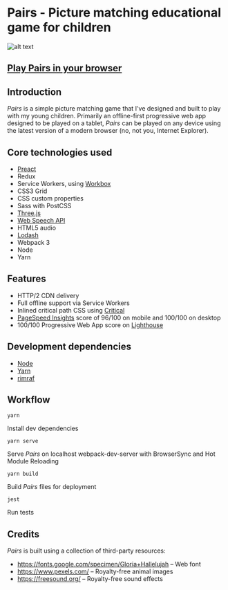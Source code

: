 # **Pairs** - Picture matching educational game for children

![alt text](https://pairs.onge.uk/images/banner.jpg "Screenshot of Pairs")

## **[Play Pairs in your browser](https://pairs.onge.uk/)**

## Introduction

_Pairs_ is a simple picture matching game that I've designed and built to play with my young children. Primarily an offline-first progressive web app designed to be played on a tablet, _Pairs_ can be played on any device using the latest version of a modern browser (no, not you, Internet Explorer).

## Core technologies used

-   [Preact](https://preactjs.com/)
-   Redux
-   Service Workers, using [Workbox](https://workboxjs.org/)
-   CSS3 Grid
-   CSS custom properties
-   Sass with PostCSS
-   [Three.js](https://threejs.org/)
-   [Web Speech API](https://developer.mozilla.org/en-US/docs/Web/API/Web_Speech_API)
-   HTML5 audio
-   [Lodash](https://lodash.com/)
-   Webpack 3
-   Node
-   Yarn

## Features

-   HTTP/2 CDN delivery
-   Full offline support via Service Workers
-   Inlined critical path CSS using [Critical](https://www.npmjs.com/package/critical)
-   [PageSpeed Insights](https://developers.google.com/speed/pagespeed/insights/) score of 96/100 on mobile and 100/100 on desktop
-   100/100 Progressive Web App score on [Lighthouse](https://developers.google.com/web/tools/lighthouse/)

## Development dependencies

-   [Node](https://nodejs.org/en/)
-   [Yarn](https://yarnpkg.com/lang/en/)
-   [rimraf](https://www.npmjs.com/package/rimraf)

## Workflow

`yarn`

Install dev dependencies

`yarn serve`

Serve _Pairs_ on localhost webpack-dev-server with BrowserSync and Hot Module Reloading

`yarn build`

Build _Pairs_ files for deployment

`jest`

Run tests

## Credits

_Pairs_ is built using a collection of third-party resources:

-   https://fonts.google.com/specimen/Gloria+Hallelujah &ndash; Web font
-   https://www.pexels.com/ &ndash; Royalty-free animal images
-   https://freesound.org/ &ndash; Royalty-free sound effects
